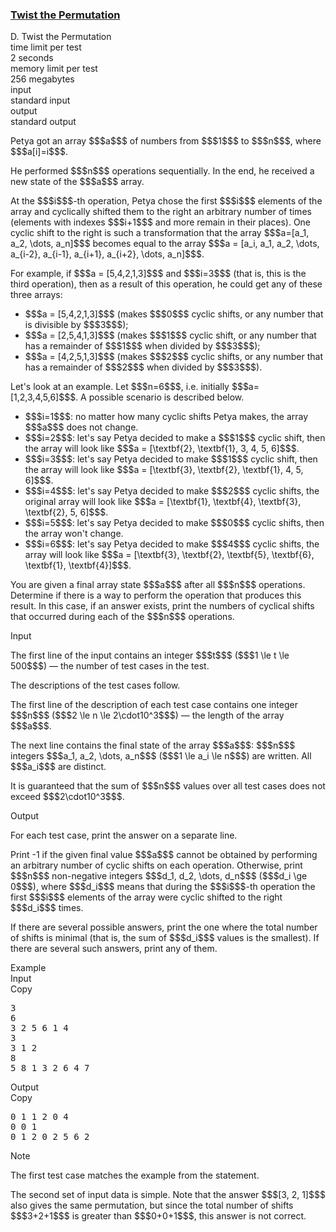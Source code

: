<h3><a href="https://codeforces.com/contest/1650/problem/D" target="_blank" rel="noopener noreferrer">Twist the Permutation</a></h3>

<div class="header"><div class="title">D. Twist the Permutation</div><div class="time-limit"><div class="property-title">time limit per test</div>2 seconds</div><div class="memory-limit"><div class="property-title">memory limit per test</div>256 megabytes</div><div class="input-file input-standard"><div class="property-title">input</div>standard input</div><div class="output-file output-standard"><div class="property-title">output</div>standard output</div></div><div><p>Petya got an array $$$a$$$ of numbers from $$$1$$$ to $$$n$$$, where $$$a[i]=i$$$.</p><p>He performed $$$n$$$ operations sequentially. In the end, he received a new state of the $$$a$$$ array.</p><p>At the $$$i$$$-th operation, Petya chose the first $$$i$$$ elements of the array and cyclically shifted them to the right an arbitrary number of times (elements with indexes $$$i+1$$$ and more remain in their places). One cyclic shift to the right is such a transformation that the array $$$a=[a_1, a_2, \dots, a_n]$$$ becomes equal to the array $$$a = [a_i, a_1, a_2, \dots, a_{i-2}, a_{i-1}, a_{i+1}, a_{i+2}, \dots, a_n]$$$.</p><p>For example, if $$$a = [5,4,2,1,3]$$$ and $$$i=3$$$ (that is, this is the third operation), then as a result of this operation, he could get any of these three arrays:</p><ul> <li> $$$a = [5,4,2,1,3]$$$ (makes $$$0$$$ cyclic shifts, or any number that is divisible by $$$3$$$); </li><li> $$$a = [2,5,4,1,3]$$$ (makes $$$1$$$ cyclic shift, or any number that has a remainder of $$$1$$$ when divided by $$$3$$$); </li><li> $$$a = [4,2,5,1,3]$$$ (makes $$$2$$$ cyclic shifts, or any number that has a remainder of $$$2$$$ when divided by $$$3$$$). </li></ul><p>Let's look at an example. Let $$$n=6$$$, i.e. initially $$$a=[1,2,3,4,5,6]$$$. A possible scenario is described below.</p><ul> <li> $$$i=1$$$: no matter how many cyclic shifts Petya makes, the array $$$a$$$ does not change. </li><li> $$$i=2$$$: let's say Petya decided to make a $$$1$$$ cyclic shift, then the array will look like $$$a = [\textbf{2}, \textbf{1}, 3, 4, 5, 6]$$$. </li><li> $$$i=3$$$: let's say Petya decided to make $$$1$$$ cyclic shift, then the array will look like $$$a = [\textbf{3}, \textbf{2}, \textbf{1}, 4, 5, 6]$$$. </li><li> $$$i=4$$$: let's say Petya decided to make $$$2$$$ cyclic shifts, the original array will look like $$$a = [\textbf{1}, \textbf{4}, \textbf{3}, \textbf{2}, 5, 6]$$$. </li><li> $$$i=5$$$: let's say Petya decided to make $$$0$$$ cyclic shifts, then the array won't change. </li><li> $$$i=6$$$: let's say Petya decided to make $$$4$$$ cyclic shifts, the array will look like $$$a = [\textbf{3}, \textbf{2}, \textbf{5}, \textbf{6}, \textbf{1}, \textbf{4}]$$$. </li></ul><p>You are given a final array state $$$a$$$ after all $$$n$$$ operations. Determine if there is a way to perform the operation that produces this result. In this case, if an answer exists, print the numbers of cyclical shifts that occurred during each of the $$$n$$$ operations.</p></div><div class="input-specification"><div class="section-title">Input</div><p>The first line of the input contains an integer $$$t$$$ ($$$1 \le t \le 500$$$) — the number of test cases in the test.</p><p>The descriptions of the test cases follow.</p><p>The first line of the description of each test case contains one integer $$$n$$$ ($$$2 \le n \le 2\cdot10^3$$$) — the length of the array $$$a$$$.</p><p>The next line contains the final state of the array $$$a$$$: $$$n$$$ integers $$$a_1, a_2, \dots, a_n$$$ ($$$1 \le a_i \le n$$$) are written. All $$$a_i$$$ are distinct.</p><p>It is guaranteed that the sum of $$$n$$$ values over all test cases does not exceed $$$2\cdot10^3$$$.</p></div><div class="output-specification"><div class="section-title">Output</div><p>For each test case, print the answer on a separate line.</p><p>Print <span class="tex-font-style-tt">-1</span> if the given final value $$$a$$$ cannot be obtained by performing an arbitrary number of cyclic shifts on each operation. Otherwise, print $$$n$$$ non-negative integers $$$d_1, d_2, \dots, d_n$$$ ($$$d_i \ge 0$$$), where $$$d_i$$$ means that during the $$$i$$$-th operation the first $$$i$$$ elements of the array were cyclic shifted to the right $$$d_i$$$ times.</p><p>If there are several possible answers, print the one where the total number of shifts is minimal (that is, the sum of $$$d_i$$$ values is the smallest). If there are several such answers, print any of them.</p></div><div class="sample-tests"><div class="section-title">Example</div><div class="sample-test"><div class="input"><div class="title">Input<div title="Copy" data-clipboard-target="#id005240034153816918" id="id007930720947429367" class="input-output-copier">Copy</div></div><pre id="id005240034153816918"><div class="test-example-line test-example-line-even test-example-line-0">3</div><div class="test-example-line test-example-line-odd test-example-line-1">6</div><div class="test-example-line test-example-line-odd test-example-line-1">3 2 5 6 1 4</div><div class="test-example-line test-example-line-even test-example-line-2">3</div><div class="test-example-line test-example-line-even test-example-line-2">3 1 2</div><div class="test-example-line test-example-line-odd test-example-line-3">8</div><div class="test-example-line test-example-line-odd test-example-line-3">5 8 1 3 2 6 4 7</div></pre></div><div class="output"><div class="title">Output<div title="Copy" data-clipboard-target="#id0007458381271153558" id="id0038275500849248145" class="input-output-copier">Copy</div></div><pre id="id0007458381271153558">0 1 1 2 0 4 
0 0 1 
0 1 2 0 2 5 6 2 
</pre></div></div></div><div class="note"><div class="section-title">Note</div><p>The first test case matches the example from the statement.</p><p>The second set of input data is simple. Note that the answer $$$[3, 2, 1]$$$ also gives the same permutation, but since the total number of shifts $$$3+2+1$$$ is greater than $$$0+0+1$$$, this answer is not correct.</p></div>